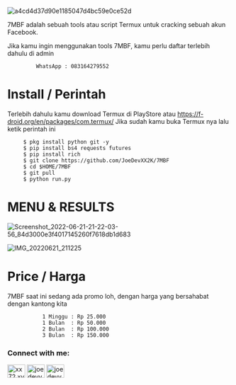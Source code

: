 ![a4cd4d37d90e1185047d4bc59e0ce52d](https://user-images.githubusercontent.com/107848026/174825804-9a55d8bf-9172-4ab1-99bc-4c244b36acef.gif)

 7MBF adalah sebuah tools atau script Termux untuk cracking sebuah akun Facebook.

Jika kamu ingin menggunakan tools 7MBF, kamu perlu daftar terlebih dahulu di admin 
       

             WhatsApp : 083164279552


# Install / Perintah

Terlebih dahulu kamu download Termux di PlayStore atau https://f-droid.org/en/packages/com.termux/ Jika sudah kamu buka Termux nya lalu ketik perintah ini

         $ pkg install python git -y
         $ pip install bs4 requests futures
         $ pip install rich
         $ git clone https://github.com/JoeDevXX2K/7MBF
         $ cd $HOME/7MBF
         $ git pull
         $ python run.py

# MENU & RESULTS

![Screenshot_2022-06-21-21-22-03-56_84d3000e3f4017145260f7618db1d683](https://user-images.githubusercontent.com/107848026/174823788-74fe473a-871b-465e-873f-b82cd5e0792b.jpg)

![IMG_20220621_211225](https://user-images.githubusercontent.com/107848026/174823980-b865f28b-2cbb-4f19-b76b-d7fe7d268a95.jpg)

# Price / Harga

7MBF saat ini sedang ada promo loh, dengan harga yang bersahabat dengan kantong kita
 
               1 Minggu : Rp 25.000
               1 Bulan  : Rp 50.000
               2 Bulan  : Rp 100.000
               3 Bulan  : Rp 150.000


<h3 align="left">Connect with me:</h3>
<p align="left">
<a href="https://wa.me/+6283164279551" target="blank"><img align="center" src="https://raw.githubusercontent.com/rahuldkjain/github-profile-readme-generator/master/src/images/icons/Social/whatsapp.svg" alt="xx72.xvv2050" height="30" width="40" /></a>
<a href="https://www.facebook.com/XX72.XVV2050" target="blank"><img align="center" src="https://raw.githubusercontent.com/rahuldkjain/github-profile-readme-generator/master/src/images/icons/Social/facebook.svg" alt="joedevv2k_" height="30" width="40" /></a>
<a href="https://github.com/JoeDevXX2K" target="blank"><img align="center" src="https://raw.githubusercontent.com/rahuldkjain/github-profile-readme-generator/master/src/images/icons/Social/github.svg" alt="joedevv2k_" height="30" width="40" /></a>
</p>
